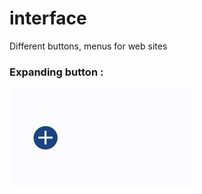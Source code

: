 # interface
Different buttons, menus for web sites

### Expanding button :<br>
![Alt text](media/expanding_btn.gif?raw=true "Title")
